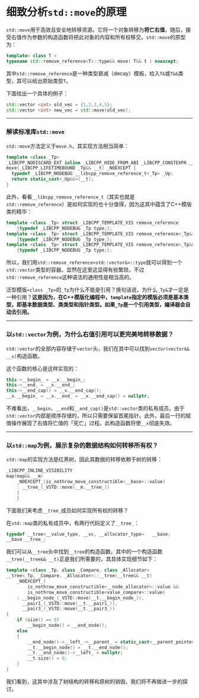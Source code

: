 # 细致分析`std::move`的原理

`std::move`用于高效且安全地转移资源。它将一个对象转移为**将亡右值**，随后，接受右值作为参数的构造函数将把此对象的内容和所有权移交。`std::move`的原型为：
```c++
template< class T >
typename std::remove_reference<T>::type&& move( T&& t ) noexcept;
```
其中`std::remove_reference`是一种类型衰减（decay）模板，给入`T&`或`T&&`类型，其可以给出原始类型`T`。

下面给出一个具体的例子：
```c++
std::vector <int> old_vec = {1,2,3,4,5};
std::vector <int> new_vec = std::move(old_vec);
```

---

### 解读标准库`std::move`
`std::move`方法定义于`move.h`，其实现方法相当简单：
```c++
template <class _Tp>
_LIBCPP_NODISCARD_EXT inline _LIBCPP_HIDE_FROM_ABI _LIBCPP_CONSTEXPR __libcpp_remove_reference_t<_Tp>&&
move(_LIBCPP_LIFETIMEBOUND _Tp&& __t) _NOEXCEPT {
  typedef _LIBCPP_NODEBUG __libcpp_remove_reference_t<_Tp> _Up;
  return static_cast<_Up&&>(__t);
}
```

此外，看看`__libcpp_remove_reference_t`（其实也就是`std::remove_reference`）是如何实现的也十分值得，因为这其中蕴含了C++模版类的精华：
```c++
template <class _Tp> struct _LIBCPP_TEMPLATE_VIS remove_reference        
    {typedef _LIBCPP_NODEBUG _Tp type;};
template <class _Tp> struct _LIBCPP_TEMPLATE_VIS remove_reference<_Tp&>  
    {typedef _LIBCPP_NODEBUG _Tp type;};
template <class _Tp> struct _LIBCPP_TEMPLATE_VIS remove_reference<_Tp&&> 
    {typedef _LIBCPP_NODEBUG _Tp type;};
```
所以，我们用`std::remove_reference<std::vector&>::type`就可以得到一个`std::vector`类型的容器。显然在这里这显得有些繁琐，不过`std::remove_reference`这种语法的通用性是相当高的。

泛型模版`<class _Tp>`的`_Tp`为什么不能是引用？换句话说，为什么`_Tp&`才一定是一种引用？**这是因为，在C++模版化编程中，`template`指定的模版必须是基本类型，即基本数据类型、类类型和指针类型。如果`_Tp`是一个引用类型，编译器会自动去引用。**

---

### 以`std::vector`为例，为什么右值引用可以更完美地转移数据？
`std::vector`的全部内容存储于`vector`头，我们在其中可以找到`vector(vector&& __x)`构造函数。

这个函数的核心是这样实现的：
```c++
this->__begin_ = __x.__begin_;
this->__end_ = __x.__end_;
this->__end_cap() = __x.__end_cap();
__x.__begin_ = __x.__end_ = __x.__end_cap() = nullptr;
```
不难看出，`__begin`、`__end`和`__end_cap()`是`std::vector`类的私有成员。由于`std::vector`内部是顺序存储的，所以只需要保留首尾指针。此外，最后一行的赋值操作展现了右值将亡值的「死亡」过程。此构造函数将使`__x`彻底失效。

---

### 以`std::map`为例，展示复杂的数据结构如何转移所有权？
`std::map`的实现方法是红黑树，因此其数据的转移依赖于树的转移：
```c++
_LIBCPP_INLINE_VISIBILITY
map(map&& __m)
    _NOEXCEPT_(is_nothrow_move_constructible<__base>::value)
    : __tree_(_VSTD::move(__m.__tree_))
    {
    }

```
下面我们来考虑`__tree_`成员如何实现所有权的转移？

在`std::map`类的私有成员中，有两行代码定义了`__tree_`：
```c++
typedef __tree<__value_type, __vc, __allocator_type>   __base;
__base __tree_;
```

我们可以从`__tree`头中找到`__tree`的构造函数。其中的一个构造函数`__tree(__tree&& __t)`正是我们所需要的，其具体实现细节如下：
```c++
template <class _Tp, class _Compare, class _Allocator>
__tree<_Tp, _Compare, _Allocator>::__tree(__tree&& __t)
    _NOEXCEPT_(
        is_nothrow_move_constructible<__node_allocator>::value &&
        is_nothrow_move_constructible<value_compare>::value)
    : __begin_node_(_VSTD::move(__t.__begin_node_)),
      __pair1_(_VSTD::move(__t.__pair1_)),
      __pair3_(_VSTD::move(__t.__pair3_))
{
    if (size() == 0)
        __begin_node() = __end_node();
    else
    {
        __end_node()->__left_->__parent_ = static_cast<__parent_pointer>(__end_node());
        __t.__begin_node() = __t.__end_node();
        __t.__end_node()->__left_ = nullptr;
        __t.size() = 0;
    }
}
```
我们看到，这其中涉及了树结构的转移和原树的销毁。我们将不再做进一步的探讨。